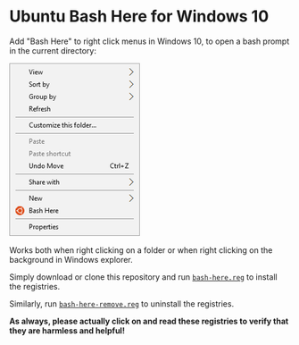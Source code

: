 Ubuntu Bash Here for Windows 10
===============================
Add "Bash Here" to right click menus in Windows 10, to open a bash prompt in the current directory:

![Screenshot](/ss.png?raw=true)

Works both when right clicking on a folder or when right clicking on the background in Windows explorer.

Simply download or clone this repository and run [`bash-here.reg`](/bash-here.reg) to install the registries.

Similarly, run [`bash-here-remove.reg`](/bash-here.reg) to uninstall the registries.

**As always, please actually click on and read these registries to verify that they are harmless and helpful!**
